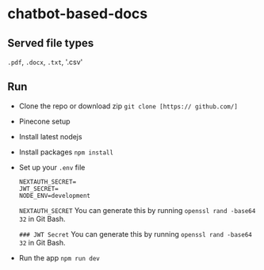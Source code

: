 # chatbot-based-docs

## Served file types
  `.pdf`, `.docx`, `.txt`, '.csv'

## Run
- Clone the repo or download zip
    `git clone [https:// github.com/]`
- Pinecone setup
- Install latest nodejs
- Install packages
    `npm install`
- Set up your `.env` file
    
  ```  
  NEXTAUTH_SECRET=
  JWT_SECRET=
  NODE_ENV=development
  ```
  
  `NEXTAUTH_SECRET`
    You can generate this by running `openssl rand -base64 32` in Git Bash.
  
  `### JWT Secret`
    You can generate this by running `openssl rand -base64 32` in Git Bash.

- Run the app
    `npm run dev`
